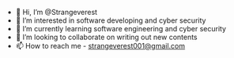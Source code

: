 - 👋 Hi, I’m @Strangeverest
- 👀 I’m interested in software developing and cyber security
- 🌱 I’m currently learning software engineering and cyber security
- 💞️ I’m looking to collaborate on writing out new contents
- 📫 How to reach me - strangeverest001@gmail.com

<!---
Strangeverest/Strangeverest is a ✨ special ✨ repository because its `README.md` (this file) appears on your GitHub profile.
You can click the Preview link to take a look at your changes.
--->
